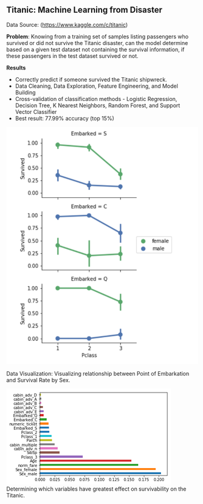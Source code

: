 ## Titanic: Machine Learning from Disaster

Data Source: (https://www.kaggle.com/c/titanic)

**Problem**: Knowing from a training set of samples listing passengers who survived or did not survive the Titanic disaster, can the model determine based on a given test dataset not containing the survival information, if these passengers in the test dataset survived or not.

**Results**
* Correctly predict if someone survived the Titanic shipwreck.
* Data Cleaning, Data Exploration, Feature Engineering, and Model Building
* Cross-validation of classification methods - Logistic Regression, Decision Tree, K Nearest Neighbors, Random Forest, and Support Vector Classifier
* Best result: 77.99% accuracy (top 15%)

![](/image2.png)

Data Visualization: Visualizing relationship between Point of Embarkation and Survival Rate by Sex.

![](/image.png)
<br> Determining which variables have greatest effect on survivability on the Titanic.
